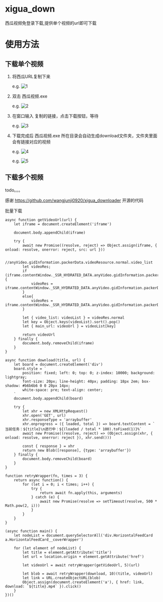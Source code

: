 
# xigua_down
西瓜视频免登录下载,提供单个视频的url即可下载


# 使用方法
## 下载单个视频

1. 将西瓜URL复制下来

    e.g.
![1](https://github.com/shangtianfei/xigua_down/assets/24507317/b515f189-845e-41a4-9dae-2d98f23531a8)

2. 双击 西瓜视频.exe

    e.g.
![2](https://github.com/shangtianfei/xigua_down/assets/24507317/b054c898-05dc-40e1-8d87-e0bfacb47fc8)


3. 在窗口输入 复制的链接，点击下载按钮，等待

    e.g.
![3](https://github.com/shangtianfei/xigua_down/assets/24507317/37abec21-ab57-4e28-9389-16641cd3845d)


4. 下载完成后 西瓜视频.exe 所在目录会自动生成download文件夹，文件夹里面会有链接对应的视频

    e.g.
![4](https://github.com/shangtianfei/xigua_down/assets/24507317/7fcee0b1-4297-4e64-91f9-3439d598144b)


    e.g.
![5](https://github.com/shangtianfei/xigua_down/assets/24507317/5122ed18-011a-47d6-8fba-15b33c497b01)


## 下载多个视频
todo。。。


感谢 https://github.com/wangjunji0920/xigua_downloader 开源的代码


批量下载
```
async function getVideoUrl(url) {
    let iframe = document.createElement('iframe')

    document.body.appendChild(iframe)

    try {
        await new Promise((resolve, reject) => Object.assign(iframe, { onload: resolve, onerror: reject, src: url }))

        //anyVideo.gidInformation.packerData.videoResource.normal.video_list
        let videoRes;
        if (iframe.contentWindow._SSR_HYDRATED_DATA.anyVideo.gidInformation.packerData.video) {
            videoRes = iframe.contentWindow._SSR_HYDRATED_DATA.anyVideo.gidInformation.packerData.video.videoResource;
        }
        else{
            videoRes = iframe.contentWindow._SSR_HYDRATED_DATA.anyVideo.gidInformation.packerData.videoResource;
        }

        let { video_list: videoList } = videoRes.normal
        let key = Object.keys(videoList).sort().pop()
        let { main_url: videoUrl } = videoList[key]

        return videoUrl
    } finally {
        document.body.removeChild(iframe)
    }
}

async function download(title, url) {
    let board = document.createElement('div')
    board.style = `
        position: fixed; left: 0; top: 0; z-index: 10000; background: lightgray;
        font-size: 20px; line-height: 40px; padding: 18px 2em; box-shadow: #b6b6b6 0 0 20px 14px;
        white-space: pre; text-align: center;
    `
    document.body.appendChild(board)

    try {
        let xhr = new XMLHttpRequest()
        xhr.open('GET', url)
        xhr.responseType = 'arraybuffer'
        xhr.onprogress = ({ loaded, total }) => board.textContent = `当前任务：${title}\n进行中：${(loaded / total * 100).toFixed(1)}%`
        await new Promise((resolve, reject) => (Object.assign(xhr, { onload: resolve, onerror: reject }), xhr.send()))

        const { response } = xhr
        return new Blob([response], {type: 'arraybuffer'})
    } finally {
        document.body.removeChild(board)
    }
}

function retryWrapper(fn, times = 3) {
    return async function() {
        for (let i = 0; i < times; i++) {
            try {
                return await fn.apply(this, arguments)
            } catch (e) {
                await new Promise(resolve => setTimeout(resolve, 500 * Math.pow(2, i)))
            }
        }
    }
}

(async function main() {
    let nodeList = document.querySelectorAll('div.HorizontalFeedCard a.HorizontalFeedCard__coverWrapper')

    for (let element of nodeList) {
        let title = element.getAttribute('title')
        let url = location.origin + element.getAttribute('href')

        let videoUrl = await retryWrapper(getVideoUrl, 5)(url)

        let blob = await retryWrapper(download, 10)(title, videoUrl)
        let link = URL.createObjectURL(blob)
        Object.assign(document.createElement('a'), { href: link, download: `${title}.mp4` }).click()
    }
})()
```